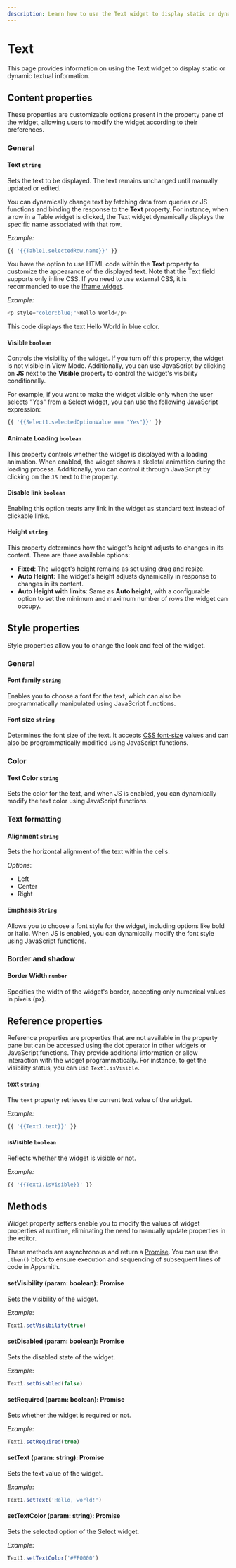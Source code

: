 ```yaml
---
description: Learn how to use the Text widget to display static or dynamic textual information
---
```

# Text

This page provides information on using the Text widget to display static or dynamic textual information.


<VideoEmbed host="youtube" videoId="-anmDHXDScQ" title="Use the Text widget to display data" caption="Use the Text widget to display data"/>

## Content properties

These properties are customizable options present in the property pane of the widget, allowing users to modify the widget according to their preferences.

### General

#### Text `string`


 

Sets the text to be displayed. The text remains unchanged until manually updated or edited. 

You can dynamically change text by fetching data from queries or JS functions and binding the response to the **Text** property. For instance, when a row in a Table widget is clicked, the Text widget dynamically displays the specific name associated with that row.

*Example:*

```js
{{ '{{Table1.selectedRow.name}}' }}
```

You have the option to use HTML code within the **Text** property to customize the appearance of the displayed text. Note that the Text field supports only inline CSS. If you need to use external CSS, it is recommended to use the [Iframe widget](/reference/widgets/iframe).

*Example:*

```js
<p style="color:blue;">Hello World</p>
```

This code displays the text Hello World in blue color.

</dd>

#### Visible `boolean`

 

Controls the visibility of the widget. If you turn off this property, the widget is not visible in View Mode. Additionally, you can use JavaScript by clicking on **JS** next to the **Visible** property to control the widget's visibility conditionally.

For example, if you want to make the widget visible only when the user selects "Yes" from a Select widget, you can use the following JavaScript expression: 
```js
{{ '{{Select1.selectedOptionValue === "Yes"}}' }}
```

</dd>

#### Animate Loading `boolean`


 

This property controls whether the widget is displayed with a loading animation. When enabled, the widget shows a skeletal animation during the loading process. Additionally, you can control it through JavaScript by clicking on the <code>JS</code> next to the property.

</dd>

#### Disable link `boolean`


 

Enabling this option treats any link in the widget as standard text instead of clickable links.

</dd>


#### Height `string`


 

This property determines how the widget's height adjusts to changes in its content. There are three available options:


* **Fixed**: The widget's height remains as set using drag and resize.
* **Auto Height**: The widget's height adjusts dynamically in response to changes in its content.
* **Auto Height with limits**: Same as **Auto height**, with a configurable option to set the minimum and maximum number of rows the widget can occupy.


</dd>

## Style properties
Style properties allow you to change the look and feel of the widget.

### General

#### Font family `string`

 

Enables you to choose a font for the text, which can also be programmatically manipulated using JavaScript functions.

</dd>

#### Font size `string`

 

Determines the font size of the text. It accepts [CSS font-size](https://developer.mozilla.org/en-US/docs/Web/CSS/font-size) values and can also be programmatically modified using JavaScript functions.

</dd>

### Color

#### Text Color `string`

 

Sets the color for the text, and when JS is enabled, you can dynamically modify the text color using JavaScript functions.

</dd>

### Text formatting


#### Alignment `string`

 

Sets the horizontal alignment of the text within the cells.

*Options*:
* Left
* Center
* Right

</dd>

#### Emphasis `String`

 

Allows you to choose a font style for the widget, including options like bold or italic. When JS is enabled, you can dynamically modify the font style using JavaScript functions.

</dd>


### Border and shadow

#### Border Width	 `number`

 

Specifies the width of the widget's border, accepting only numerical values in pixels (px).

</dd>


## Reference properties

Reference properties are properties that are not available in the property pane but can be accessed using the dot operator in other widgets or JavaScript functions. They provide additional information or allow interaction with the widget programmatically. For instance, to get the visibility status, you can use `Text1.isVisible`.

#### text `string`

 

The `text` property retrieves the current text value of the widget.


*Example:*
```js
{{ '{{Text1.text}}' }}
```

</dd>



#### isVisible `boolean`

 

Reflects whether the widget is visible or not.

*Example:*
```js
{{ '{{Text1.isVisible}}' }}
```

</dd>


## Methods

Widget property setters enable you to modify the values of widget properties at runtime, eliminating the need to manually update properties in the editor.

These methods are asynchronous and return a [Promise](/core-concepts/writing-code/javascript-promises#using-promises-in-appsmith). You can use the `.then()` block to ensure execution and sequencing of subsequent lines of code in Appsmith.


#### setVisibility (param: boolean): Promise

 

Sets the visibility of the widget.

*Example*:

```js
Text1.setVisibility(true)
```


</dd>


#### setDisabled (param: boolean): Promise

 

Sets the disabled state of the widget.

*Example*:

```js
Text1.setDisabled(false)
```

</dd>

#### setRequired (param: boolean): Promise

 

Sets whether the widget is required or not.

*Example*:

```js
Text1.setRequired(true)
```


</dd>

#### setText (param: string): Promise

 

Sets the text value of the widget.

*Example*:

```js
Text1.setText('Hello, world!')
```

</dd>


#### setTextColor (param: string): Promise

 

Sets the selected option of the Select widget.

*Example*:

```js
Text1.setTextColor('#FF0000')
```



</dd>